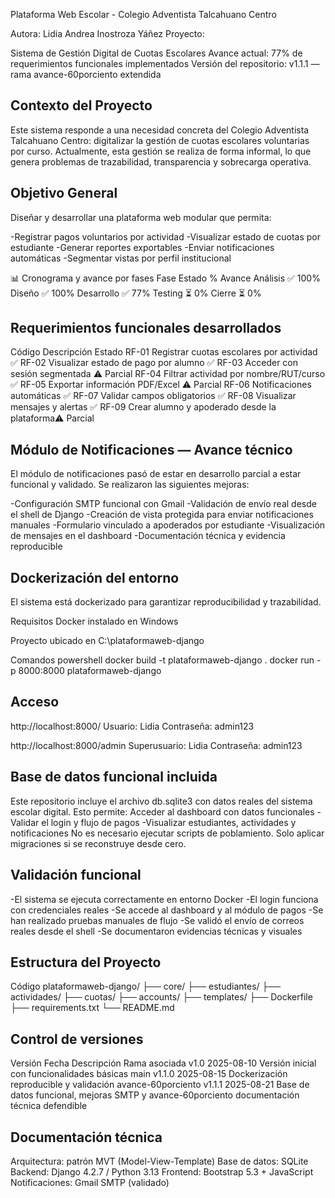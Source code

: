 Plataforma Web Escolar - Colegio Adventista Talcahuano Centro

Autora: Lidia Andrea Inostroza Yáñez Proyecto: 

Sistema de Gestión Digital de Cuotas Escolares 
Avance actual: 77% de requerimientos funcionales implementados
Versión del repositorio: v1.1.1 — rama avance-60porciento extendida

## Contexto del Proyecto

Este sistema responde a una necesidad concreta del Colegio Adventista Talcahuano Centro: digitalizar la gestión de cuotas escolares voluntarias por curso. Actualmente, esta gestión se realiza de forma informal, lo que genera problemas de trazabilidad, transparencia y sobrecarga operativa.

## Objetivo General

Diseñar y desarrollar una plataforma web modular que permita:

-Registrar pagos voluntarios por actividad
-Visualizar estado de cuotas por estudiante
-Generar reportes exportables
-Enviar notificaciones automáticas
-Segmentar vistas por perfil institucional

📊 Cronograma y avance por fases
Fase	    Estado	% Avance
Análisis	✅	    100%
Diseño	    ✅	    100%
Desarrollo	✅	    77%
Testing	    ⏳	     0%
Cierre	    ⏳	     0%

## Requerimientos funcionales desarrollados
Código	Descripción	                                Estado
RF-01	Registrar cuotas escolares por actividad	✅
RF-02	Visualizar estado de pago por alumno	    ✅
RF-03	Acceder con sesión segmentada	            ⚠️ Parcial
RF-04	Filtrar actividad por nombre/RUT/curso	    ✅
RF-05	Exportar información PDF/Excel	            ⚠️ Parcial
RF-06	Notificaciones automáticas	                ✅
RF-07	Validar campos obligatorios	                ✅
RF-08	Visualizar mensajes y alertas	            ✅
RF-09	Crear alumno y apoderado desde la plataforma⚠️ Parcial


## Módulo de Notificaciones — Avance técnico
El módulo de notificaciones pasó de estar en desarrollo parcial a estar funcional y validado. Se realizaron las siguientes mejoras:

-Configuración SMTP funcional con Gmail
-Validación de envío real desde el shell de Django
-Creación de vista protegida para enviar notificaciones manuales
-Formulario vinculado a apoderados por estudiante
-Visualización de mensajes en el dashboard
-Documentación técnica y evidencia reproducible

## Dockerización del entorno
El sistema está dockerizado para garantizar reproducibilidad y trazabilidad.

Requisitos
Docker instalado en Windows

Proyecto ubicado en C:\plataformaweb-django

Comandos
powershell
docker build -t plataformaweb-django .
docker run -p 8000:8000 plataformaweb-django

## Acceso

http://localhost:8000/
Usuario: Lidia
Contraseña: admin123

http://localhost:8000/admin
Superusuario: Lidia
Contraseña: admin123

## Base de datos funcional incluida

Este repositorio incluye el archivo db.sqlite3 con datos reales del sistema escolar digital. Esto permite:
Acceder al dashboard con datos funcionales
-Validar el login y flujo de pagos
-Visualizar estudiantes, actividades y notificaciones
No es necesario ejecutar scripts de poblamiento. Solo aplicar migraciones si se reconstruye desde cero.

## Validación funcional

-El sistema se ejecuta correctamente en entorno Docker
-El login funciona con credenciales reales
-Se accede al dashboard y al módulo de pagos
-Se han realizado pruebas manuales de flujo
-Se validó el envío de correos reales desde el shell
-Se documentaron evidencias técnicas y visuales

## Estructura del Proyecto

Código
plataformaweb-django/
├── core/
├── estudiantes/
├── actividades/
├── cuotas/
├── accounts/
├── templates/
├── Dockerfile
├── requirements.txt
└── README.md

## Control de versiones
Versión	Fecha	Descripción	Rama asociada
v1.0	2025-08-10	Versión inicial con funcionalidades básicas	main
v1.1.0	2025-08-15	Dockerización reproducible y validación	avance-60porciento
v1.1.1	2025-08-21	Base de datos funcional, mejoras SMTP y	avance-60porciento
                    documentación técnica defendible	

## Documentación técnica
Arquitectura: patrón MVT (Model-View-Template)
Base de datos: SQLite
Backend: Django 4.2.7 / Python 3.13
Frontend: Bootstrap 5.3 + JavaScript
Notificaciones: Gmail SMTP (validado)
